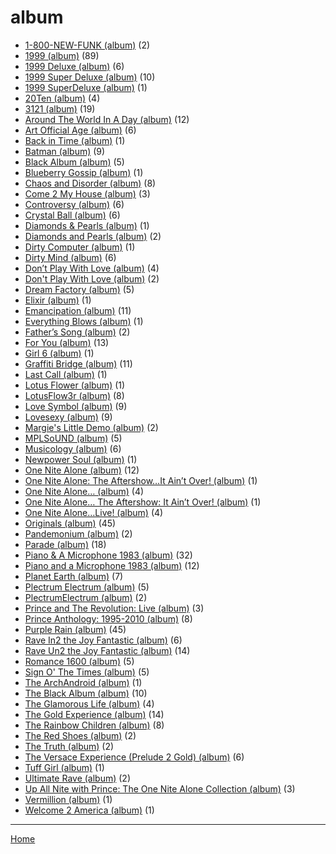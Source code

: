 # album

  * [1-800-NEW-FUNK (album)](../album/1-800-new-funk/index.md) (2)
  * [1999 (album)](../album/1999/index.md) (89)
  * [1999 Deluxe (album)](../album/1999-deluxe/index.md) (6)
  * [1999 Super Deluxe (album)](../album/1999-super-deluxe/index.md) (10)
  * [1999 SuperDeluxe (album)](../album/1999-superdeluxe/index.md) (1)
  * [20Ten (album)](../album/20ten/index.md) (4)
  * [3121 (album)](../album/3121/index.md) (19)
  * [Around The World In A Day (album)](../album/around-the-world-in-a-day/index.md) (12)
  * [Art Official Age (album)](../album/art-official-age/index.md) (6)
  * [Back in Time (album)](../album/back-in-time/index.md) (1)
  * [Batman (album)](../album/batman/index.md) (9)
  * [Black Album (album)](../album/black-album/index.md) (5)
  * [Blueberry Gossip (album)](../album/blueberry-gossip/index.md) (1)
  * [Chaos and Disorder (album)](../album/chaos-and-disorder/index.md) (8)
  * [Come 2 My House (album)](../album/come-2-my-house/index.md) (3)
  * [Controversy (album)](../album/controversy/index.md) (6)
  * [Crystal Ball (album)](../album/crystal-ball/index.md) (6)
  * [Diamonds & Pearls (album)](../album/diamonds-pearls/index.md) (1)
  * [Diamonds and Pearls (album)](../album/diamonds-and-pearls/index.md) (2)
  * [Dirty Computer (album)](../album/dirty-computer/index.md) (1)
  * [Dirty Mind (album)](../album/dirty-mind/index.md) (6)
  * [Don’t Play With Love (album)](../album/don-t-play-with-love/index.md) (4)
  * [Don't Play With Love (album)](../album/don-t-play-with-love/index.md) (2)
  * [Dream Factory (album)](../album/dream-factory/index.md) (5)
  * [Elixir (album)](../album/elixir/index.md) (1)
  * [Emancipation (album)](../album/emancipation/index.md) (11)
  * [Everything Blows (album)](../album/everything-blows/index.md) (1)
  * [Father’s Song (album)](../album/father-s-song/index.md) (2)
  * [For You (album)](../album/for-you/index.md) (13)
  * [Girl 6 (album)](../album/girl-6/index.md) (1)
  * [Graffiti Bridge (album)](../album/graffiti-bridge/index.md) (11)
  * [Last Call (album)](../album/last-call/index.md) (1)
  * [Lotus Flower (album)](../album/lotus-flower/index.md) (1)
  * [LotusFlow3r (album)](../album/lotusflow3r/index.md) (8)
  * [Love Symbol (album)](../album/love-symbol/index.md) (9)
  * [Lovesexy (album)](../album/lovesexy/index.md) (9)
  * [Margie's Little Demo (album)](../album/margie-s-little-demo/index.md) (2)
  * [MPLSoUND (album)](../album/mplsound/index.md) (5)
  * [Musicology (album)](../album/musicology/index.md) (6)
  * [Newpower Soul (album)](../album/newpower-soul/index.md) (1)
  * [One Nite Alone (album)](../album/one-nite-alone/index.md) (12)
  * [One Nite Alone: The Aftershow…It Ain’t Over! (album)](../album/one-nite-alone-the-aftershow-it-ain-t-over/index.md) (1)
  * [One Nite Alone… (album)](../album/one-nite-alone/index.md) (4)
  * [One Nite Alone… The Aftershow: It Ain’t Over! (album)](../album/one-nite-alone-the-aftershow-it-ain-t-over/index.md) (1)
  * [One Nite Alone…Live! (album)](../album/one-nite-alone-live/index.md) (4)
  * [Originals (album)](../album/originals/index.md) (45)
  * [Pandemonium (album)](../album/pandemonium/index.md) (2)
  * [Parade (album)](../album/parade/index.md) (18)
  * [Piano & A Microphone 1983 (album)](../album/piano-a-microphone-1983/index.md) (32)
  * [Piano and a Microphone 1983 (album)](../album/piano-and-a-microphone-1983/index.md) (12)
  * [Planet Earth (album)](../album/planet-earth/index.md) (7)
  * [Plectrum Electrum (album)](../album/plectrum-electrum/index.md) (5)
  * [PlectrumElectrum (album)](../album/plectrumelectrum/index.md) (2)
  * [Prince and The Revolution: Live (album)](../album/prince-and-the-revolution-live/index.md) (3)
  * [Prince Anthology: 1995-2010 (album)](../album/prince-anthology-1995-2010/index.md) (8)
  * [Purple Rain (album)](../album/purple-rain/index.md) (45)
  * [Rave In2 the Joy Fantastic (album)](../album/rave-in2-the-joy-fantastic/index.md) (6)
  * [Rave Un2 the Joy Fantastic (album)](../album/rave-un2-the-joy-fantastic/index.md) (14)
  * [Romance 1600 (album)](../album/romance-1600/index.md) (5)
  * [Sign O' The Times (album)](../album/sign-o-the-times/index.md) (5)
  * [The ArchAndroid (album)](../album/the-archandroid/index.md) (1)
  * [The Black Album (album)](../album/the-black-album/index.md) (10)
  * [The Glamorous Life (album)](../album/the-glamorous-life/index.md) (4)
  * [The Gold Experience (album)](../album/the-gold-experience/index.md) (14)
  * [The Rainbow Children (album)](../album/the-rainbow-children/index.md) (8)
  * [The Red Shoes (album)](../album/the-red-shoes/index.md) (2)
  * [The Truth (album)](../album/the-truth/index.md) (2)
  * [The Versace Experience (Prelude 2 Gold) (album)](../album/the-versace-experience-prelude-2-gold/index.md) (6)
  * [Tuff Girl (album)](../album/tuff-girl/index.md) (1)
  * [Ultimate Rave (album)](../album/ultimate-rave/index.md) (2)
  * [Up All Nite with Prince: The One Nite Alone Collection (album)](../album/up-all-nite-with-prince-the-one-nite-alone-collection/index.md) (3)
  * [Vermillion (album)](../album/vermillion/index.md) (1)
  * [Welcome 2 America (album)](../album/welcome-2-america/index.md) (1)

----

[Home](../index.md)
